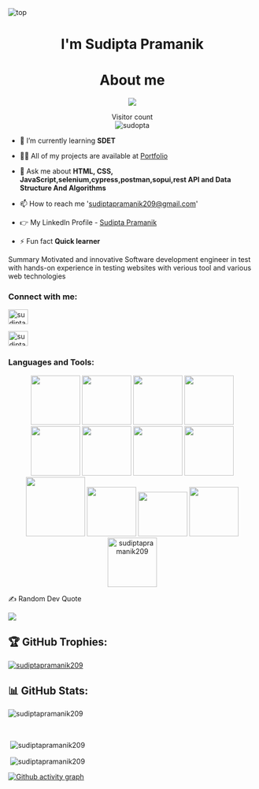
<!--
**agrawalrajat310/agrawalrajat310** is a ✨ _special_ ✨ repository because its `README.md` (this file) appears on your GitHub profile.

Here are some ideas to get you started:

- 🔭 I’m currently working on ...
- 🌱 I’m currently learning ...
- 👯 I’m looking to collaborate on ...
- 🤔 I’m looking for help with ...
- 💬 Ask me about ...
- 📫 How to reach me: ...
- 😄 Pronouns: ...
- ⚡ Fun fact: ...
-->

<img src="https://repository-images.githubusercontent.com/588181932/e36ec678-7984-4cdd-8e4c-a3932772ff8e" alt="top" />
<h1 align="center">I'm Sudipta Pramanik</h1>
<div align="center">
 <h1>About me</h1>
<img src="https://readme-typing-svg.herokuapp.com/?lines=Welcome+To+Profile;Quality+Assurance+Engineer;Quick+learner;Self+Motivated;Problem+Solver;&color=teal&center=true" />
</div>


<!-- <p align="left"> <img src="https://komarev.com/ghpvc/?username=sudiptapramanik209&label=Profile%20views&color=0e75b6&style=flat" alt="sudopta" /> </p> -->
<p align="center"> 
  Visitor count<br>
  <img src="https://komarev.com/ghpvc/?username=sudiptapramanik209&label=Profile%20views&color=0e75b6&style=flat" alt="sudopta" />
</p>


<!-- <img align="right" alt="coding" width="400" height="250" src="https://camo.githubusercontent.com/4c8d92806e3c2322a2c390ffa0019c1d6f78a4d82108aa6946863ae362a763c8/68747470733a2f2f69322e77702e636f6d2f616c6c68746163636573732e696e666f2f77702d636f6e74656e742f75706c6f6164732f323031382f30332f70726f6772616d6d696e672e6769663f6669743d313238312532433731362673736c3d31" /> -->




- 🌱 I’m currently learning **SDET**

- 👨‍💻 All of my projects are available at [Portfolio](https://sudiptapramanik209.github.io/)

- 💬 Ask me about **HTML, CSS, JavaScript,selenium,cypress,postman,sopui,rest API and Data Structure And Algorithms**

- 📫 How to reach me 'sudiptapramanik209@gmail.com'

- 👉 My LinkedIn Profile - [Sudipta Pramanik](https://www.linkedin.com/in/sudipta-pramanik-497b031b5/)

- ⚡ Fun fact **Quick learner**

Summary
Motivated and innovative Software development engineer in test with hands-on experience in testing websites with verious tool and various web technologies


<h3 align="left">Connect with me:</h3>


<p text-align="center">

<a href="https://www.linkedin.com/in/sudipta-pramanik-497b031b5/" target="blank"><img align="center" src="https://raw.githubusercontent.com/rahuldkjain/github-profile-readme-generator/master/src/images/icons/Social/linked-in-alt.svg" alt="sudiptapramanik209" height="30" width="40" /></a>

 

<a href="https://codesandbox.io/u/sudiptapramanik209" target="blank"><img align="center" src="https://raw.githubusercontent.com/rahuldkjain/github-profile-readme-generator/master/src/images/icons/Social/codesandbox.svg" alt="sudiptapramanik209" height="30" width="40" /></a>
 
 
<!-- <a href="https://codepen.io/sudiptapramanik209" target="blank"><img align="center" src="https://raw.githubusercontent.com/rahuldkjain/github-profile-readme-generator/master/src/images/icons/Social/codepen.svg" alt="sudiptapramanik209" height="30" width="40" /></a> -->


</p>

<h3 align="left">Languages and Tools:</h3>


<!-- 
<p align="left"> <a href="https://babeljs.io/" target="_blank" rel="noreferrer"> <img src="https://www.vectorlogo.zone/logos/babeljs/babeljs-icon.svg" alt="babel" width="40" height="40"/> </a> <a href="https://www.w3schools.com/css/" target="_blank" rel="noreferrer"> <img src="https://raw.githubusercontent.com/devicons/devicon/master/icons/css3/css3-original-wordmark.svg" alt="css3" width="40" height="40"/> </a> <a href="https://expressjs.com" target="_blank" rel="noreferrer"> <img src="https://raw.githubusercontent.com/devicons/devicon/master/icons/express/express-original-wordmark.svg" alt="express" width="40" height="40"/> </a> <a href="https://git-scm.com/" target="_blank" rel="noreferrer"> <img src="https://www.vectorlogo.zone/logos/git-scm/git-scm-icon.svg" alt="git" width="40" height="40"/> </a> <a href="https://heroku.com" target="_blank" rel="noreferrer"> <img src="https://www.vectorlogo.zone/logos/heroku/heroku-icon.svg" alt="heroku" width="40" height="40"/> </a> <a href="https://www.w3.org/html/" target="_blank" rel="noreferrer"> <img src="https://raw.githubusercontent.com/devicons/devicon/master/icons/html5/html5-original-wordmark.svg" alt="html5" width="40" height="40"/> </a> <a href="https://developer.mozilla.org/en-US/docs/Web/JavaScript" target="_blank" rel="noreferrer"> <img src="https://raw.githubusercontent.com/devicons/devicon/master/icons/javascript/javascript-original.svg" alt="javascript" width="40" height="40"/> </a> <a href="https://www.mongodb.com/" target="_blank" rel="noreferrer"> <img src="https://raw.githubusercontent.com/devicons/devicon/master/icons/mongodb/mongodb-original-wordmark.svg" alt="mongodb" width="40" height="40"/> </a> <a href="https://nodejs.org" target="_blank" rel="noreferrer"> <img src="https://raw.githubusercontent.com/devicons/devicon/master/icons/nodejs/nodejs-original-wordmark.svg" alt="nodejs" width="40" height="40"/> </a> <a href="https://reactjs.org/" target="_blank" rel="noreferrer"> <img src="https://raw.githubusercontent.com/devicons/devicon/master/icons/react/react-original-wordmark.svg" alt="react" width="40" height="40"/> </a> <a href="https://redux.js.org" target="_blank" rel="noreferrer"> <img src="https://raw.githubusercontent.com/devicons/devicon/master/icons/redux/redux-original.svg" alt="redux" width="40" height="40"/> </a> <a href="https://www.typescriptlang.org/" target="_blank" rel="noreferrer"> <img src="https://raw.githubusercontent.com/devicons/devicon/master/icons/typescript/typescript-original.svg" alt="typescript" width="40" height="40"/> </a> </p>
 -->
 
 <div align="center">
 <img src="https://media.licdn.com/dms/image/C5122AQF9_IGT1XQnWg/feedshare-shrink_1280/0/1561388213088?e=2147483647&v=beta&t=nNjNJ9_CAZb9qsrZKhhT0YhtM9Tma4XHmzosVs8UKQo" width="100" height="100px">
  <img src="https://portfolio-himanshu.in/assets/imgs/css3.gif" width="100" height="100px">  
 <img src="https://media3.giphy.com/media/ln7z2eWriiQAllfVcn/200w.webp" width="100">      
 <img src="https://i.giphy.com/media/eNAsjO55tPbgaor7ma/200w.webp" width="100">      
 <img src="https://media4.giphy.com/media/du3J3cXyzhj75IOgvA/200.webp?cid=ecf05e47243naql4ppv14fb6z23ni6c6o75mhx1w55umom65&rid=200.webp&ct=g" width="100">      
 <img src="https://i.giphy.com/media/IdyAQJVN2kVPNUrojM/200.webp" width="100">  
 
 
  <img src="https://codetru.com/images/all/nodejsdis.gif" width="100">
 <img src="https://cdn.dribbble.com/users/989984/screenshots/5880822/comp_10.gif" width="100" height="100px">
 <img src="https://miro.medium.com/max/1200/0*GTTsEc-bsWoqcOoM.gif" width="120" height="120px">
 <img src="https://cdn.iconscout.com/icon/free/png-256/netlify-3550832-2970417.png" width="100">
 <img src="https://cdn.hashnode.com/res/hashnode/image/upload/v1574980164835/kCDLuOzFb.gif?auto=format,compress&gif-q=60&format=webm" width="100" height="90px">
 <img src="https://cdn.iconscout.com/icon/free/png-256/npm-3550843-2970428.png" width="100">
<!--  <img src="/img/logo/cypress-logo-dark.png" alt="cypress" width="100"  height="100px"> -->
 <img src="https://cdn.dribbble.com/users/7040/screenshots/8214019/media/9d162bf2d3303da6f3e777bbae322b33.gif" alt="sudiptapramanik209" width="100"  height="100px">
 
</div>

<!-- <h3 align="left">Support:</h3>
<p><a href="https://www.buymeacoffee.com/agrawalrajat310"> <img align="left" src="https://cdn.buymeacoffee.com/buttons/v2/default-yellow.png" height="50" width="210" alt="sudiptapramanik209" /></a></p><br><br>
<br> -->
✍️ Random Dev Quote

![](https://quotes-github-readme.vercel.app/api?type=horizontal&theme=radical)

## 🏆 GitHub Trophies:


<p align="left"> <a href="https://github.com/ryo-ma/github-profile-trophy"><img src="https://github-profile-trophy.vercel.app/?username=sudiptapramanik209" alt="sudiptapramanik209" /></a> </p>

## 📊 GitHub Stats:


<p>&nbsp;<img align="left" src="https://github-readme-stats.vercel.app/api/top-langs?username=sudiptapramanik209&show_icons=true&locale=en&layout=compact" alt="sudiptapramanik209" /></p><br>


<p>&nbsp;<img align="center" src="https://github-readme-stats.vercel.app/api?username=sudiptapramanik209&show_icons=true&locale=en" alt="sudiptapramanik209" /></p>

<p>&nbsp;<img align="center" src="https://github-readme-streak-stats.herokuapp.com/?user=sudiptapramanik209&" alt="sudiptapramanik209" /></p>

[![Github activity graph](https://github-readme-activity-graph.cyclic.app/graph?username=sudiptapramanik209&theme=rogue)]([https://github.com/sudiptapramanik209/github-readme-activity-graph](https://github-readme-activity-graph.cyclic.app/graph?username=sudiptapramanik209&theme=rogue))

